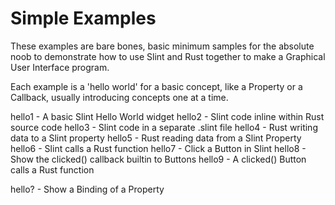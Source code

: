 # Simple Examples

These examples are bare bones, basic minimum samples for the absolute noob
to demonstrate how to use Slint and Rust together to make a Graphical User
Interface program.

Each example is a 'hello world' for a basic concept, like a Property or 
a Callback, usually introducing concepts one at a time.

hello1 - A basic Slint Hello World widget
hello2 - Slint code inline within Rust source code 
hello3 - Slint code in a separate .slint file
hello4 - Rust writing data to a Slint property
hello5 - Rust reading data from a Slint Property
hello6 - Slint calls a Rust function
hello7 - Click a Button in Slint
hello8 - Show the clicked() callback builtin to Buttons
hello9 - A clicked() Button calls a Rust function

hello? - Show a Binding of a Property




